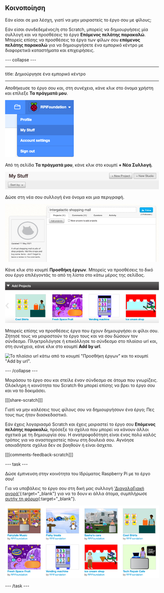 ## Κοινοποίηση

Εάν είσαι σε μια λέσχη, γιατί να μην μοιραστείς το έργο σου με φίλους;

Εάν είσαι συνδεδεμένος/η στο Scratch, μπορείς να δημιουργήσεις μία συλλογή και να προσθέσεις το έργο **Επόμενος πελάτης παρακαλώ**. Μπορείς επίσης να προσθέσεις τα έργα των φίλων σου **επόμενος πελάτης παρακαλώ** για να δημιουργήσετε ένα εμπορικό κέντρο με διαφορετικά καταστήματα και επιχειρήσεις.

--- collapse ---

---

title: Δημιούργησε ένα εμπορικό κέντρο

---

Αποθήκευσε το έργο σου και, στη συνέχεια, κάνε κλικ στο όνομα χρήστη και επίλεξε **Τα πράγματά μου**.

![το αναδυόμενο μενού κάτω από το όνομα του λογαριασμού σου επάνω δεξιά.](images/my-stuff-menu.png)

Από τη σελίδα **Τα πράγματά μου**, κάνε κλικ στο κουμπί **+ Νέα Συλλογή**.

![Το γκρι κουμπί "Νέα Συλλογή" στη σελίδα "Τα πράγματά μου".](images/create-studio.png)

Δώσε στη νέα σου συλλογή ένα όνομα και μια περιγραφή.

![Το πλαίσιο ονόματος στο επάνω μέρος της συλλογής και το πλαίσιο περιγραφής στα αριστερά της συλλογής.](images/naming-studio.png)

Κάνε κλικ στο κουμπί **Προσθήκη έργων**. Μπορείς να προσθέσεις το δικό σου έργο επιλέγοντάς το από τη λίστα στο κάτω μέρος της σελίδας.

![Η «Προσθήκη έργων» εμφανίζεται στο κάτω μέρος της σελίδας με μια συλλογή με μικρογραφίες έργων. ](images/add-your-projects.png)

Μπορείς επίσης να προσθέσεις έργα που έχουν δημιουργήσει οι φίλοι σου. Ζήτησέ τους να μοιραστούν το έργο τους και να σου δώσουν τον σύνδεσμο. Πληκτρολόγησε ή επικόλλησε το σύνδεσμο στο πλαίσιο url και, στη συνέχεια, κάνε κλικ στο κουμπί **Add by url**.

![Το πλαίσιο url κάτω από το κουμπί "Προσθήκη έργων" και το κουμπί "Add by url".](images/path.png)

--- /collapse ---

Μοιράσου το έργο σου και στείλε έναν σύνδεσμο σε άτομα που γνωρίζεις. Ολόκληρη η κοινότητα του Scratch θα μπορεί επίσης να βρει το έργο σου και να το δοκιμάσει.

[[[share-scratch]]]

Γιατί να μην καλέσεις τους φίλους σου να δημιουργήσουν ένα έργο; Πες τους πως ήταν διασκεδαστικό.

Εάν έχεις λογαριασμό Scratch και έχεις μοιραστεί το έργο σου **Επόμενος πελάτης παρακαλώ**, πρόσεξε τα σχόλια που μπορεί να κάνουν άλλοι σχετικά με τη δημιουργία σου. Η ανατροφοδότηση είναι ένας πολύ καλός τρόπος για να αναστοχαστείς πάνω στη δουλειά σου. Αγνόησε οποιαδήποτε σχόλια δεν σε βοηθούν ή είναι άσχετα.

[[[comments-feedback-scratch]]]

--- task ---

Δώσε έμπνευση στην κοινότητα του Ιδρύματος Raspberry Pi με το έργο σου!

Για να υποβάλεις το έργο σου στη δική μας συλλογή ['Διαγαλαξιακή αγορά'](https://scratch.mit.edu/studios/29662180){:target="_blank"} για να το δουν κι άλλα άτομα, συμπλήρωσε [αυτήν τη φόρμα](https://form.raspberrypi.org/f/community-project-submissions){:target="_blank"}.

![Παραδείγματα έργων καταστημάτων στη συλλογή Scratch «Διαγαλαξιακή αγορά».](images/studio-example.png)

--- /task ---
